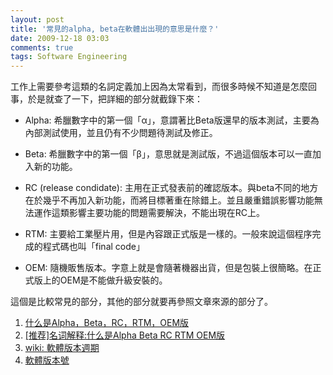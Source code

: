 ```yaml
---
layout: post
title: '常見的alpha, beta在軟體出出現的意思是什麼？'
date: 2009-12-18 03:03
comments: true
tags: Software Engineering
---
```


<!--more-->
工作上需要參考這類的名詞定義加上因為太常看到，而很多時候不知道是怎麼回事，於是就查了一下，把詳細的部分就截錄下來：

+ Alpha: 希臘數字中的第一個「α」，意謂著比Beta版還早的版本測試，主要為內部測試使用，並且仍有不少問題待測試及修正。

+ Beta: 希臘數字中的第一個「β」，意思就是測試版，不過這個版本可以一直加入新的功能。

+ RC (release condidate): 主用在正式發表前的確認版本。與beta不同的地方在於幾乎不再加入新功能，而將目標著重在除錯上。並且嚴重錯誤影響功能無法運作這類影響主要功能的問題需要解決，不能出現在RC上。

+ RTM: 主要給工業壓片用，但是內容跟正式版是一樣的。一般來說這個程序完成的程式碼也叫「final code」

+ OEM: 隨機販售版本。字意上就是會隨著機器出貨，但是包裝上很簡略。在正式版上的OEM是不能做升級安裝的。

這個是比較常見的部分，其他的部分就要再參照文章來源的部分了。

1. [什么是Alpha，Beta，RC，RTM，OEM版](http://www.diybl.com/course/6_system/linux/Linuxjs/2008821/136816.html#)
2. [[推荐]名词解释:什么是Alpha Beta RC RTM OEM版](http://blog.vsharing.com/smileit/A648692.html)
3. [wiki: 軟體版本週期](http://zh.wikipedia.org/wiki/%E8%BB%9F%E4%BB%B6%E5%87%BA%E7%89%88%E9%80%B1%E6%9C%9F)
4. [軟體版本號](http://zh.wikipedia.org/wiki/%E8%BB%9F%E4%BB%B6%E7%89%88%E6%9C%AC%E8%99%9F)